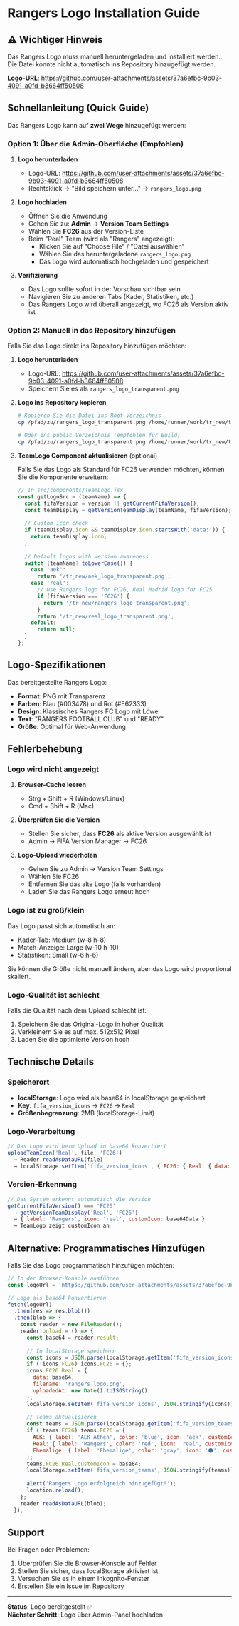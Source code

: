 # Rangers Logo Installation Guide

## ⚠️ Wichtiger Hinweis

Das Rangers Logo muss manuell heruntergeladen und installiert werden. Die Datei konnte nicht automatisch ins Repository hinzugefügt werden.

**Logo-URL**: https://github.com/user-attachments/assets/37a6efbc-9b03-4091-a0fd-b3664ff50508

## Schnellanleitung (Quick Guide)

Das Rangers Logo kann auf **zwei Wege** hinzugefügt werden:

### Option 1: Über die Admin-Oberfläche (Empfohlen)

1. **Logo herunterladen**
   - Logo-URL: https://github.com/user-attachments/assets/37a6efbc-9b03-4091-a0fd-b3664ff50508
   - Rechtsklick → "Bild speichern unter..." → `rangers_logo.png`

2. **Logo hochladen**
   - Öffnen Sie die Anwendung
   - Gehen Sie zu: **Admin** → **Version Team Settings**
   - Wählen Sie **FC26** aus der Version-Liste
   - Beim "Real" Team (wird als "Rangers" angezeigt):
     - Klicken Sie auf "Choose File" / "Datei auswählen"
     - Wählen Sie das heruntergeladene `rangers_logo.png`
     - Das Logo wird automatisch hochgeladen und gespeichert

3. **Verifizierung**
   - Das Logo sollte sofort in der Vorschau sichtbar sein
   - Navigieren Sie zu anderen Tabs (Kader, Statistiken, etc.)
   - Das Rangers Logo wird überall angezeigt, wo FC26 als Version aktiv ist

### Option 2: Manuell in das Repository hinzufügen

Falls Sie das Logo direkt ins Repository hinzufügen möchten:

1. **Logo herunterladen**
   - Logo-URL: https://github.com/user-attachments/assets/37a6efbc-9b03-4091-a0fd-b3664ff50508
   - Speichern Sie es als `rangers_logo_transparent.png`

2. **Logo ins Repository kopieren**
   ```bash
   # Kopieren Sie die Datei ins Root-Verzeichnis
   cp /pfad/zu/rangers_logo_transparent.png /home/runner/work/tr_new/tr_new/
   
   # Oder ins public Verzeichnis (empfohlen für Build)
   cp /pfad/zu/rangers_logo_transparent.png /home/runner/work/tr_new/tr_new/public/
   ```

3. **TeamLogo Component aktualisieren** (optional)
   
   Falls Sie das Logo als Standard für FC26 verwenden möchten, können Sie die Komponente erweitern:
   
   ```javascript
   // In src/components/TeamLogo.jsx
   const getLogoSrc = (teamName) => {
     const fifaVersion = version || getCurrentFifaVersion();
     const teamDisplay = getVersionTeamDisplay(teamName, fifaVersion);
     
     // Custom icon check
     if (teamDisplay.icon && teamDisplay.icon.startsWith('data:')) {
       return teamDisplay.icon;
     }
     
     // Default logos with version awareness
     switch (teamName?.toLowerCase()) {
       case 'aek':
         return '/tr_new/aek_logo_transparent.png';
       case 'real':
         // Use Rangers logo for FC26, Real Madrid logo for FC25
         if (fifaVersion === 'FC26') {
           return '/tr_new/rangers_logo_transparent.png';
         }
         return '/tr_new/real_logo_transparent.png';
       default:
         return null;
     }
   };
   ```

## Logo-Spezifikationen

Das bereitgestellte Rangers Logo:
- **Format**: PNG mit Transparenz
- **Farben**: Blau (#003478) und Rot (#E62333)
- **Design**: Klassisches Rangers FC Logo mit Löwe
- **Text**: "RANGERS FOOTBALL CLUB" und "READY"
- **Größe**: Optimal für Web-Anwendung

## Fehlerbehebung

### Logo wird nicht angezeigt
1. **Browser-Cache leeren**
   - Strg + Shift + R (Windows/Linux)
   - Cmd + Shift + R (Mac)

2. **Überprüfen Sie die Version**
   - Stellen Sie sicher, dass **FC26** als aktive Version ausgewählt ist
   - Admin → FIFA Version Manager → FC26

3. **Logo-Upload wiederholen**
   - Gehen Sie zu Admin → Version Team Settings
   - Wählen Sie FC26
   - Entfernen Sie das alte Logo (falls vorhanden)
   - Laden Sie das Rangers Logo erneut hoch

### Logo ist zu groß/klein
Das Logo passt sich automatisch an:
- Kader-Tab: Medium (w-8 h-8)
- Match-Anzeige: Large (w-10 h-10)
- Statistiken: Small (w-6 h-6)

Sie können die Größe nicht manuell ändern, aber das Logo wird proportional skaliert.

### Logo-Qualität ist schlecht
Falls die Qualität nach dem Upload schlecht ist:
1. Speichern Sie das Original-Logo in hoher Qualität
2. Verkleinern Sie es auf max. 512x512 Pixel
3. Laden Sie die optimierte Version hoch

## Technische Details

### Speicherort
- **localStorage**: Logo wird als base64 in localStorage gespeichert
- **Key**: `fifa_version_icons` → `FC26` → `Real`
- **Größenbegrenzung**: 2MB (localStorage-Limit)

### Logo-Verarbeitung
```javascript
// Das Logo wird beim Upload in base64 konvertiert
uploadTeamIcon('Real', file, 'FC26')
  → Reader.readAsDataURL(file)
  → localStorage.setItem('fifa_version_icons', { FC26: { Real: { data: base64 } } })
```

### Version-Erkennung
```javascript
// Das System erkennt automatisch die Version
getCurrentFifaVersion() === 'FC26'
  → getVersionTeamDisplay('Real', 'FC26')
  → { label: 'Rangers', icon: 'real', customIcon: base64Data }
  → TeamLogo zeigt customIcon an
```

## Alternative: Programmatisches Hinzufügen

Falls Sie das Logo programmatisch hinzufügen möchten:

```javascript
// In der Browser-Konsole ausführen
const logoUrl = 'https://github.com/user-attachments/assets/37a6efbc-9b03-4091-a0fd-b3664ff50508';

// Logo als base64 konvertieren
fetch(logoUrl)
  .then(res => res.blob())
  .then(blob => {
    const reader = new FileReader();
    reader.onload = () => {
      const base64 = reader.result;
      
      // In localStorage speichern
      const icons = JSON.parse(localStorage.getItem('fifa_version_icons') || '{}');
      if (!icons.FC26) icons.FC26 = {};
      icons.FC26.Real = {
        data: base64,
        filename: 'rangers_logo.png',
        uploadedAt: new Date().toISOString()
      };
      localStorage.setItem('fifa_version_icons', JSON.stringify(icons));
      
      // Teams aktualisieren
      const teams = JSON.parse(localStorage.getItem('fifa_version_teams') || '{}');
      if (!teams.FC26) teams.FC26 = {
        AEK: { label: 'AEK Athen', color: 'blue', icon: 'aek', customIcon: null },
        Real: { label: 'Rangers', color: 'red', icon: 'real', customIcon: null },
        Ehemalige: { label: 'Ehemalige', color: 'gray', icon: '⚫', customIcon: null }
      };
      teams.FC26.Real.customIcon = base64;
      localStorage.setItem('fifa_version_teams', JSON.stringify(teams));
      
      alert('Rangers Logo erfolgreich hinzugefügt!');
      location.reload();
    };
    reader.readAsDataURL(blob);
  });
```

## Support

Bei Fragen oder Problemen:
1. Überprüfen Sie die Browser-Konsole auf Fehler
2. Stellen Sie sicher, dass localStorage aktiviert ist
3. Versuchen Sie es in einem Inkognito-Fenster
4. Erstellen Sie ein Issue im Repository

---

**Status**: Logo bereitgestellt ✅  
**Nächster Schritt**: Logo über Admin-Panel hochladen
